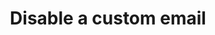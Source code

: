 ---
# -------------------------- #
#      ENDPOINT DETAILS      #
# -------------------------- #

product-type: "connect"
content-type: "api-endpoint"
endpoint: "notifications"
key: "disable-custom-notification-recipient"
version: "1"


# -------------------------- #
#       METHOD DETAILS       #
# -------------------------- #

title: "Disable a custom email"
method: "put"
short-url: |
  {{ api.core-objects.notifications.custom-emails.disable.name | flatify }}
full-url: |
  {{ api.base-url }}{{ endpoint.short-url | flatify }}
short: "{{ api.core-objects.notifications.custom-emails.disable.description }}"
description: |
  {{ api.core-objects.notifications.custom-emails.disable.description }}
  **Note**: To use this endpoint, your Stitch plan must include access to the [Custom notification list]({{ link.account.customize-notifications | prepend: site.baseurl }}) feature.

# -------------------------- #
#       METHOD ARGUMENTS     #
# -------------------------- #

arguments:
  - name: "id"
    required: true
    type: "path parameter"
    description: "A path parameter corresponding to the unique ID of the custom notification recipient to be paused."
    example-value: |
      22

  - name: "disabled_at"
    required: true
    type: "timestamp"
    description: |
      The time the custom notification was paused. This field must contain an [ISO 8601-compliant](https://en.wikipedia.org/wiki/ISO_8601){:target="new"} date.
      **Note**: Providing any value - past, present, or future - for this property will pause the custom notification recipient immediately if the request is successful.
    example-value: |
      "2019-06-01T00:00:00Z"

# -------------------------- #
#           RETURNS          #
# -------------------------- #

returns: |
  If successful, the API will return a status of <code class="api success">200 OK</code> and single object with a `disabled_at` property.


# ------------------------------ #
#   EXAMPLE REQUEST & RESPONSES  #
# ------------------------------ #

examples:
  - type: "Request"
    language: "json"
    code: |
      {% assign right-bracket = "}" %}curl -X {{ endpoint.method | upcase }} {{ endpoint.full-url | flatify | replace: "{id","22" | remove: right-bracket | strip_newlines }} \
           -H "Authorization: Bearer <ACCESS_TOKEN>" \
           -H "Content-Type: application/json" \
           -d "{
                 "disabled_at": "2019-06-01T00:00:00Z"
               }"

  - type: "Response"
    language: "json"
    code: |
      {
        "disabled_at": "2019-06-01T00:00:00Z"
      }

  - type: "Errors"
    error-file: "custom-email-notifications"
  # The errors live in: _data/connect/response-codes/custom-email-notifications.yml
---